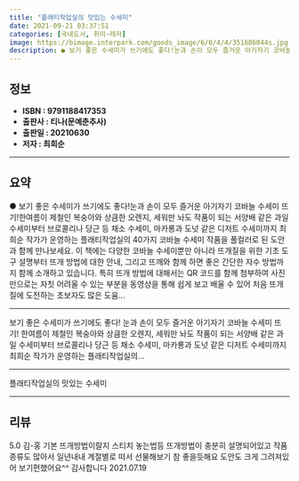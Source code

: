 ```yaml
---
title: "플래티작업실의 맛있는 수세미"
date: 2021-09-21 03:37:51
categories: [국내도서, 취미-레저]
image: https://bimage.interpark.com/goods_image/6/0/4/4/351686044s.jpg
description: ● 보기 좋은 수세미가 쓰기에도 좋다!눈과 손이 모두 즐거운 아기자기 코바늘 수세미 뜨기!한여름이 제철인 복숭아와 상큼한 오렌지, 세워만 놔도 작품이 되는 서양배 같은 과일 수세미부터 브로콜리나 당근 등 채소 수세미, 마카롱과 도넛 같은 디저트 수세미까지 최희순 작가가 운영하는 플래티
---
```


## **정보**

- **ISBN : 9791188417353**
- **출판사 : 티나(문예춘추사)**
- **출판일 : 20210630**
- **저자 : 최희순**

------



## **요약**

●  보기 좋은 수세미가 쓰기에도 좋다!눈과 손이 모두 즐거운 아기자기 코바늘 수세미 뜨기!한여름이 제철인 복숭아와 상큼한 오렌지, 세워만 놔도 작품이 되는 서양배 같은 과일 수세미부터 브로콜리나 당근 등 채소 수세미, 마카롱과 도넛 같은 디저트 수세미까지 최희순 작가가 운영하는 플래티작업실의 40가지 코바늘 수세미 작품을 풀컬러로 된 도안과 함께 만나보세요. 이 책에는 다양한 코바늘 수세미뿐만 아니라 뜨개질을 위한 기초 도구 설명부터 뜨개 방법에 대한 안내, 그리고 뜨깨와 함께 하면 좋은 간단한 자수 방법까지 함께 소개하고 있습니다. 특히 뜨개 방법에 대해서는 QR 코드를 함께 첨부하여 사진만으로는 자칫 어려울 수 있는 부분을 동영상을 통해 쉽게 보고 배울 수 있어 처음 뜨개질에 도전하는 초보자도 많은 도움...

------

보기 좋은 수세미가 쓰기에도 좋다!
눈과 손이 모두 즐거운 아기자기 코바늘 수세미 뜨기!
한여름이 제철인 복숭아와 상큼한 오렌지, 세워만 놔도 작품이 되는 서양배 같은 과일 수세미부터 브로콜리나 당근 등 채소 수세미, 마카롱과 도넛 같은 디저트 수세미까지 최희순 작가가 운영하는 플래티작업실의... 

------


플래티작업실의 맛있는 수세미 

------


## **리뷰** 

5.0 김-홍 기본 뜨개방법이랄지 스티치 놓는법등 뜨개방법이 충분히 설명되어있고 작품 종류도 많아서 일년내내 계절별로 떠서 선물해보기 참 좋을듯해요 도안도 크게 그려져있어 보기편했어요^^ 감사합니다 2021.07.19 <br/>